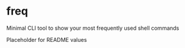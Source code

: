 # freq
Minimal CLI tool to show your most frequently used shell commands

Placeholder for README values